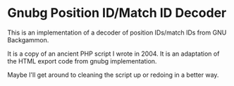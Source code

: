 Gnubg Position ID/Match ID Decoder
==================================

This is an implementation of a decoder of position IDs/match IDs from GNU Backgammon.

It is a copy of an ancient PHP script I wrote in 2004. It is an adaptation of the HTML export code from gnubg implementation.

Maybe I'll get around to cleaning the script up or redoing in a better way.
